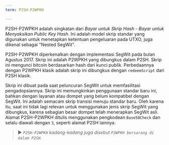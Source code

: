 ```yaml
---
term: P2SH-P2WPKH

---
```

P2SH-P2WPKH adalah singkatan dari *Bayar untuk Skrip Hash - Bayar untuk Menyaksikan Public Key Hash*. Ini adalah model skrip standar yang digunakan untuk menetapkan ketentuan pengeluaran pada UTXO, juga dikenal sebagai "Nested SegWit".

P2SH-P2WPKH diperkenalkan dengan implementasi SegWit pada bulan Agustus 2017. Skrip ini adalah P2WPKH yang dibungkus dalam P2SH. Skrip ini mengunci bitcoin berdasarkan hash dari kunci publik. Perbedaannya dengan P2WPKH klasik adalah skrip ini dibungkus dengan `redeemScript` dari P2SH klasik.

Skrip ini dibuat pada saat peluncuran SegWit untuk memfasilitasi pengadopsiannya. Skrip ini memungkinkan penggunaan standar baru ini, bahkan dengan layanan atau dompet yang belum kompatibel dengan SegWit. Ini adalah semacam skrip transisi menuju standar baru. Oleh karena itu, saat ini tidak lagi relevan untuk menggunakan jenis skrip SegWit yang dibungkus, karena sebagian besar dompet telah menerapkan SegWit asli. Alamat P2SH-P2WPKH ditulis menggunakan pengkodean `Base58Check` dan selalu diawali dengan `3`, seperti alamat P2SH lainnya.

> ► *`P2SH-P2WPKH` kadang-kadang juga disebut `P2WPKH bersarang di dalam P2SH`.*